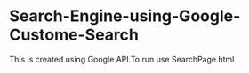 # Search-Engine-using-Google-Custome-Search
This is created using Google API.To run 
  use SearchPage.html
